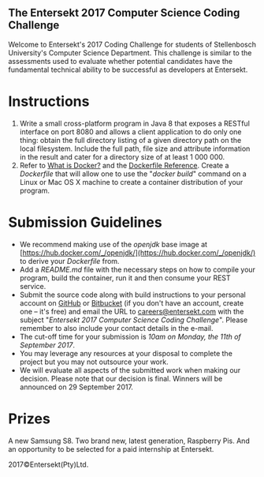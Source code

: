 The Entersekt 2017 Computer Science Coding Challenge
---
Welcome to Entersekt's 2017 Coding Challenge for students of Stellenbosch University's Computer Science Department. This challenge is similar to the assessments used to evaluate whether potential candidates have the fundamental technical ability to be successful as developers at Entersekt.

# Instructions
1. Write a small cross-platform program in Java 8 that exposes a RESTful interface on port 8080 and allows a client application to do only one thing: obtain the full directory listing of a given directory path on the local filesystem. Include the full path, file size and attribute information in the result and cater for a directory size of at least 1 000 000.
2. Refer to [What is Docker?](https://www.docker.com/what-docker) and the [Dockerfile Reference](https://docs.docker.com/engine/reference/builder/). Create a _Dockerfile_ that will allow one to use the "_docker build_" command on a Linux or Mac OS X machine to create a container distribution of your program. 

# Submission Guidelines
* We recommend making use of the *openjdk* base image at [https://hub.docker.com/_/openjdk/](https://hub.docker.com/_/openjdk/) to derive your _Dockerfile_ from.
* Add a _README.md_ file with the necessary steps on how to compile your program, build the container, run it and then consume your REST service.
* Submit the source code along with build instructions to your personal account on [GitHub](https://github.com/) or [Bitbucket](https://bitbucket.org/) (if you don't have an account, create one – it's free) and email the URL to careers@entersekt.com with the subject "*Entersekt 2017 Computer Science Coding Challenge*". Please remember to also include your contact details in the e-mail. 
* The cut-off time for your submission is *10am on Monday, the 11th of September 2017*.
* You may leverage any resources at your disposal to complete the project but you may not outsource your work.
* We will evaluate all aspects of the submitted work when making our decision. Please note that our decision is final. Winners will be announced on 29 September 2017.

# Prizes
A new Samsung S8. Two brand new, latest generation, Raspberry Pis. And an opportunity to be selected for a paid internship at Entersekt.

2017©Entersekt(Pty)Ltd.

